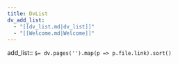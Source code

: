 ```yaml
---
title: DvList
dv_add_list: 
  - "[[dv_list.md|dv_list]]"
  - "[[Welcome.md|Welcome]]"
---
```


add_list:: `$= dv.pages('').map(p => p.file.link).sort()`

